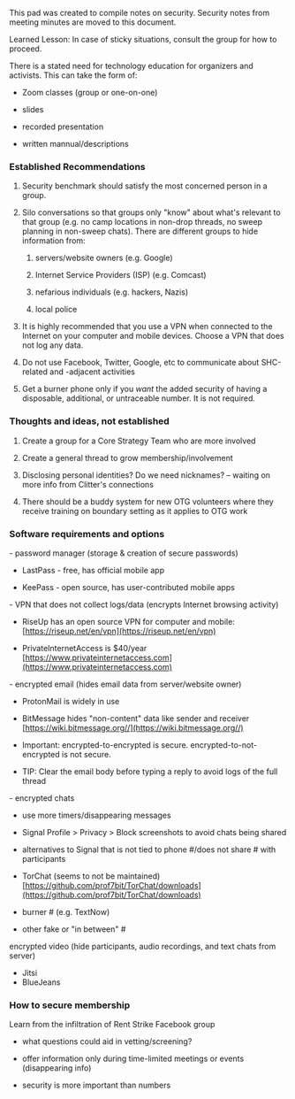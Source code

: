 ﻿This pad was created to compile notes on security. Security notes from meeting minutes are moved to this document.  

Learned Lesson: In case of sticky situations, consult the group for how to proceed.  

  
There is a stated need for technology education for organizers and activists. This can take the form of:

*   Zoom classes (group or one-on-one)

*   slides

*   recorded presentation

*   written mannual/descriptions  
    

### **Established Recommendations**  

1.  Security benchmark should satisfy the most concerned person in a group.  
    
2.  Silo conversations so that groups only "know" about what's relevant to that group (e.g. no camp locations in non-drop threads, no sweep planning in non-sweep chats). There are different groups to hide information from:  
    1.  servers/website owners (e.g. Google)  
        
    2.  Internet Service Providers (ISP) (e.g. Comcast)  
        
    3.  nefarious individuals (e.g. hackers, Nazis)  
        
    4.  local police  
        
3.  It is highly recommended that you use a VPN when connected to the Internet on your computer and mobile devices. Choose a VPN that does not log any data.  
    
4.  Do not use Facebook, Twitter, Google, etc to communicate about SHC-related and -adjacent activities  
    
5.  Get a burner phone only if you _want_ the added security of having a disposable, additional, or untraceable number. It is not required.

### **Thoughts and ideas, not established**  

1.  Create a group for a Core Strategy Team who are more involved  
    
2.  Create a general thread to grow membership/involvement  
    
3.  Disclosing personal identities? Do we need nicknames? – waiting on more info from Clitter's connections  
    
4.  There should be a buddy system for new OTG volunteers where they receive training on boundary setting as it applies to OTG work  
    

### **Software requirements and options**  

\- password manager (storage & creation of secure passwords)  

*   LastPass - free, has official mobile app

*   KeePass - open source, has user-contributed mobile apps

\- VPN that does not collect logs/data (encrypts Internet browsing activity)  

*   RiseUp has an open source VPN for computer and mobile: [https://riseup.net/en/vpn](https://riseup.net/en/vpn)

*   PrivateInternetAccess is $40/year [https://www.privateinternetaccess.com](https://www.privateinternetaccess.com)

\- encrypted email (hides email data from server/website owner)  

*   ProtonMail is widely in use

*   BitMessage hides "non-content" data like sender and receiver [https://wiki.bitmessage.org//](https://wiki.bitmessage.org//)

*   Important: encrypted-to-encrypted is secure. encrypted-to-not-encrypted is not secure.

*   TIP: Clear the email body before typing a reply to avoid logs of the full thread

\- encrypted chats  

*   use more timers/disappearing messages

*   Signal Profile > Privacy > Block screenshots to avoid chats being shared

*   alternatives to Signal that is not tied to phone #/does not share # with participants

*   TorChat (seems to not be maintained) [https://github.com/prof7bit/TorChat/downloads](https://github.com/prof7bit/TorChat/downloads)  
    
*   burner # (e.g. TextNow)  
  
*   other fake or "in between" #  
    

encrypted video (hide participants, audio recordings, and text chats from server)

*   Jitsi
*   BlueJeans
    

### How to secure membership  

Learn from the infiltration of Rent Strike Facebook group  

*   what questions could aid in vetting/screening?

*   offer information only during time-limited meetings or events (disappearing info)

*   security is more important than numbers